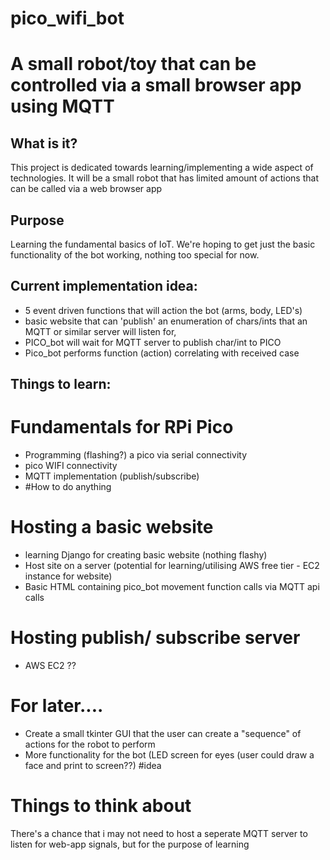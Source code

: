 # pico_wifi_bot
# A small robot/toy that can be controlled via a small browser app using MQTT

## What is it?
This project is dedicated towards learning/implementing a wide aspect of technologies.
It will be a small robot that has limited amount of actions that can be called via a web browser app

## Purpose
Learning the fundamental basics of IoT.
We're hoping to get just the basic functionality of the bot working, nothing too special for now.

  ## Current implementation idea:
  - 5 event driven functions that will action the bot (arms, body, LED's)
  - basic website that can 'publish' an enumeration of chars/ints that an MQTT or similar server will listen for,
  - PICO_bot will wait for MQTT server to publish char/int to PICO
  - Pico_bot performs function (action) correlating with received case 

## Things to learn:
# Fundamentals for RPi Pico
- Programming (flashing?) a pico via serial connectivity 
- pico WIFI connectivity
- MQTT implementation (publish/subscribe)
- #How to do anything

# Hosting a basic website
- learning Django for creating basic website (nothing flashy)
- Host site on a server (potential for learning/utilising AWS free tier - EC2 instance for website)
- Basic HTML containing pico_bot movement function calls via MQTT api calls

# Hosting publish/ subscribe server
- AWS EC2 ??

# For later....
- Create a small tkinter GUI that the user can create a "sequence" of actions for the robot to perform
- More functionality for the bot (LED screen for eyes (user could draw a face and print to screen??) #idea

# Things to think about
There's a chance that i may not need to host a seperate MQTT server to listen for web-app signals, but for the purpose of learning

